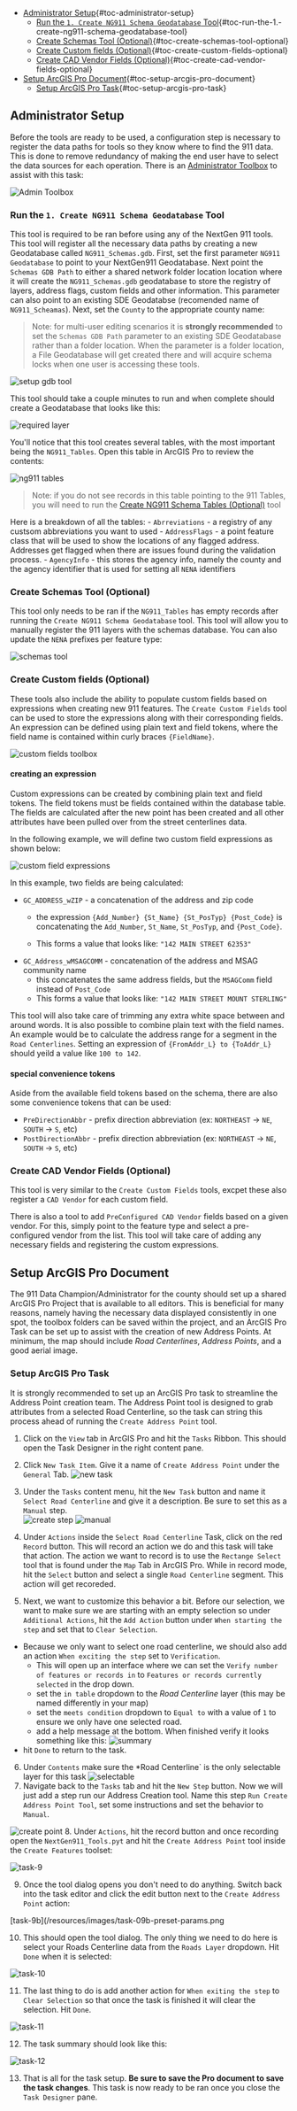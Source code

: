 -   [Administrator
    Setup](#administrator-setup){#toc-administrator-setup}
    -   [Run the `1. Create NG911 Schema Geodatabase`
        Tool](#run-the-1.-create-ng911-schema-geodatabase-tool){#toc-run-the-1.-create-ng911-schema-geodatabase-tool}
    -   [Create Schemas Tool
        (Optional)](#create-schemas-tool-optional){#toc-create-schemas-tool-optional}
    -   [Create Custom fields
        (Optional)](#create-custom-fields-optional){#toc-create-custom-fields-optional}
    -   [Create CAD Vendor Fields
        (Optional)](#create-cad-vendor-fields-optional){#toc-create-cad-vendor-fields-optional}
-   [Setup ArcGIS Pro
    Document](#setup-arcgis-pro-document){#toc-setup-arcgis-pro-document}
    -   [Setup ArcGIS Pro
        Task](#setup-arcgis-pro-task){#toc-setup-arcgis-pro-task}

## Administrator Setup

Before the tools are ready to be used, a configuration step is necessary
to register the data paths for tools so they know where to find the 911
data. This is done to remove redundancy of making the end user have to
select the data sources for each operation. There is an [Administrator
Toolbox](./Administrator/NG911_AdminTools.pyt) to assist with this task:

![Admin Toolbox](/resources/images/adminToolbox.png)

### Run the `1. Create NG911 Schema Geodatabase` Tool

This tool is required to be ran before using any of the NextGen 911
tools. This tool will register all the necessary data paths by creating
a new Geodatabase called `NG911_Schemas.gdb`. First, set the first
parameter `NG911 Geodatabase` to point to your NextGen911 Geodatabase.
Next point the `Schemas GDB Path` to either a shared network folder
location location where it will create the `NG911_Schemas.gdb`
geodatabase to store the registry of layers, address flags, custom
fields and other information. This parameter can also point to an
existing SDE Geodatabse (recomended name of `NG911_Scheamas`). Next, set
the `County` to the appropriate county name:

> Note: for multi-user editing scenarios it is **strongly recommended**
> to set the `Schemas GDB Path` parameter to an existing SDE Geodatabase
> rather than a folder location. When the parameter is a folder
> location, a File Geodatabase will get created there and will acquire
> schema locks when one user is accessing these tools.

![setup gdb tool](./resources/images/setup-gdb-tool.png)

This tool should take a couple minutes to run and when complete should
create a Geodatabase that looks like this:

![required layer](./resources/images/ng911-schemas-gdb.png)

You'll notice that this tool creates several tables, with the most
important being the `NG911_Tables`. Open this table in ArcGIS Pro to
review the contents:

![ng911 tables](/resources/images/ng911-tables.png)

> Note: if you do not see records in this table pointing to the 911
> Tables, you will need to run the [Create NG911 Schema Tables
> (Optional)]() tool

Here is a breakdown of all the tables: - `Abrreviations` - a registry of
any custsom abbreviations you want to used - `AddressFlags` - a point
feature class that will be used to show the locations of any flagged
address. Addresses get flagged when there are issues found during the
validation process. - `AgencyInfo` - this stores the agency info, namely
the county and the agency identifier that is used for setting all `NENA`
identifiers

### Create Schemas Tool (Optional)

This tool only needs to be ran if the `NG911_Tables` has empty records
after running the `Create NG911 Schema Geodatabase` tool. This tool will
allow you to manually register the 911 layers with the schemas database.
You can also update the `NENA` prefixes per feature type:

![schemas tool](/resources/images/create-schemas-tool.png)

### Create Custom fields (Optional)

These tools also include the ability to populate custom fields based on
expressions when creating new 911 features. The `Create Custom Fields`
tool can be used to store the expressions along with their corresponding
fields. An expression can be defined using plain text and field tokens,
where the field name is contained within curly braces `{FieldName}`.

![custom fields toolbox](/resources/images/custom-fields-toolbox.png)

#### creating an expression

Custom expressions can be created by combining plain text and field
tokens. The field tokens must be fields contained within the database
table. The fields are calculated after the new point has been created
and all other attributes have been pulled over from the street
centerlines data.

In the following example, we will define two custom field expressions as
shown below:

![custom field expressions](/resources/images/custom-fields-tool.png)

In this example, two fields are being calculated:

-   `GC_ADDRESS_wZIP` - a concatenation of the address and zip code
    -   the expression `{Add_Number} {St_Name} {St_PosTyp} {Post_Code}`
        is concatenating the `Add_Number`, `St_Name`, `St_PosTyp`, and
        `{Post_Code}`.

    -   This forms a value that looks like: `"142 MAIN STREET 62353"`
-   `GC_Address_wMSAGCOMM` - concatenation of the address and MSAG
    community name
    -   this concatenates the same address fields, but the `MSAGComm`
        field instead of `Post_Code`
    -   This forms a value that looks like:
        `"142 MAIN STREET MOUNT STERLING"`

This tool will also take care of trimming any extra white space between
and around words. It is also possible to combine plain text with the
field names. An example would be to calculate the address range for a
segment in the `Road Centerlines`. Setting an expression of
`{FromAddr_L} to {ToAddr_L}` should yeild a value like `100 to 142`.

#### special convenience tokens

Aside from the available field tokens based on the schema, there are
also some convenience tokens that can be used:

-   `PreDirectionAbbr` - prefix direction abbreviation (ex: `NORTHEAST`
    -\> `NE`, `SOUTH` -\> `S`, etc)
-   `PostDirectionAbbr` - prefix direction abbreviation (ex: `NORTHEAST`
    -\> `NE`, `SOUTH` -\> `S`, etc)

### Create CAD Vendor Fields (Optional)

This tool is very similar to the `Create Custom Fields` tools, excpet
these also register a `CAD Vendor` for each custom field.

There is also a tool to add `PreConfigured CAD Vendor` fields based on a
given vendor. For this, simply point to the feature type and select a
pre-configured vendor from the list. This tool will take care of adding
any necessary fields and registering the custom expressions.

## Setup ArcGIS Pro Document

The 911 Data Champion/Administrator for the county should set up a
shared ArcGIS Pro Project that is available to all editors. This is
beneficial for many reasons, namely having the necessary data displayed
consistently in one spot, the toolbox folders can be saved within the
project, and an ArcGIS Pro Task can be set up to assist with the
creation of new Address Points. At minimum, the map should include *Road
Centerlines*, *Address Points*, and a good aerial image.

### Setup ArcGIS Pro Task

It is strongly recommended to set up an ArcGIS Pro task to streamline
the Address Point creation team. The Address Point tool is designed to
grab attributes from a selected Road Centerline, so the task can string
this process ahead of running the `Create Address Point` tool.

1.  Click on the `View` tab in ArcGIS Pro and hit the `Tasks` Ribbon.
    This should open the Task Designer in the right content pane.

2.  Click `New Task Item`. Give it a name of `Create Address Point`
    under the `General` Tab. ![new
    task](/resources/images/task-01-create-task.png)

3.  Under the `Tasks` content menu, hit the `New Task` button and name
    it `Select Road Centerline` and give it a description. Be sure to
    set this as a `Manual` step.\
    ![create step](/resources/images/task-02-create-step.png)
    ![manual](/resources/images/task-03-select-task.png)

4.  Under `Actions` inside the `Select Road Centerline` Task, click on
    the red `Record` button. This will record an action we do and this
    task will take that action. The action we want to record is to use
    the `Rectange Select` tool that is found under the `Map` Tab in
    ArcGIS Pro. While in record mode, hit the `Select` button and select
    a single `Road Centerline` segment. This action will get recoreded.

5.  Next, we want to customize this behavior a bit. Before our
    selection, we want to make sure we are starting with an empty
    selection so under `Additional Actions`, hit the `Add Action` button
    under `When starting the step` and set that to `Clear Selection`.

-   Because we only want to select one road centerline, we should also
    add an action `When exciting the step` set to `Verification`.
    -   This will open up an interface where we can set the
        `Verify number of features or records in` to
        `Features or records currently selected` in the drop down.
    -   set the `in table` dropdown to the *Road Centerline* layer (this
        may be named differently in your map)
    -   set the `meets condition` dropdown to `Equal to` with a value of
        `1` to ensure we only have one selected road.
    -   add a help message at the bottom. When finished verify it looks
        something like this:
        ![summary](/resources/images/task-06-select-summary.png)
-   hit `Done` to return to the task.

6.  Under `Contents` make sure the \*Road Centerline\` is the only
    selectable layer for this task
    ![selectable](/resources/images/task-07-selectable-layers.png)
7.  Navigate back to the `Tasks` tab and hit the `New Step` button. Now
    we will just add a step run our Address Creation tool. Name this
    step `Run Create Address Point Tool`, set some instructions and set
    the behavior to `Manual`.

![create point](/resources/images/task-08-create-address.png) 8. Under
`Actions`, hit the record button and once recording open the
`NextGen911_Tools.pyt` and hit the `Create Address Point` tool inside
the `Create Features` toolset:

![task-9](/resources/images/task-09-choose-tool.png)

9.  Once the tool dialog opens you don't need to do anything. Switch
    back into the task editor and click the edit button next to the
    `Create Address Point` action:

\[task-9b\](/resources/images/task-09b-preset-params.png

10. This should open the tool dialog. The only thing we need to do here
    is select your Roads Centerline data from the `Roads Layer`
    dropdown. Hit `Done` when it is selected:

![task-10](/resources/images/task-10-select-layer-dropdown.png)

11. The last thing to do is add another action for
    `When exiting the step` to `Clear Selection` so that once the task
    is finished it will clear the selection. Hit `Done`.

![task-11](/resources/images/task-11-clear-selection.png)

12. The task summary should look like this:

![task-12](/resources/images/task-12-summary.png)

13. That is all for the task setup. **Be sure to save the Pro document
    to save the task changes**. This task is now ready to be ran once
    you close the `Task Designer` pane.
